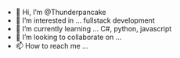 - 👋 Hi, I’m @Thunderpancake
- 👀 I’m interested in ... fullstack development
- 🌱 I’m currently learning ... C#, python, javascript
- 💞️ I’m looking to collaborate on ...
- 📫 How to reach me ...

<!---
Thunderpancake/Thunderpancake is a ✨ special ✨ repository because its `README.md` (this file) appears on your GitHub profile.
You can click the Preview link to take a look at your changes.
--->
